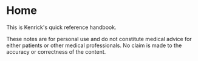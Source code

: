 # Home

This is Kenrick's quick reference handbook.

These notes are for personal use and do not constitute medical advice for either patients or other medical professionals. No claim is made to the accuracy or correctness of the content.